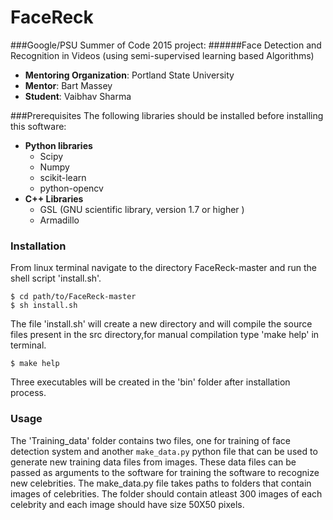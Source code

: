 # FaceReck
###Google/PSU Summer of Code 2015 project:
######Face Detection and Recognition in Videos (using semi-supervised learning based Algorithms)

* **Mentoring Organization**: Portland State University
* **Mentor**: Bart Massey
* **Student**: Vaibhav Sharma


###Prerequisites
The following libraries should be installed before installing this software:
* **Python libraries**
    * Scipy
    * Numpy
    * scikit-learn
    * python-opencv
* **C++ Libraries**
    * GSL (GNU scientific library, version 1.7 or higher )   
    * Armadillo


### Installation
From linux terminal navigate to the directory FaceReck-master and run the shell script 'install.sh'.
```
$ cd path/to/FaceReck-master
$ sh install.sh
```
The file 'install.sh' will create a new directory and will compile the source files present in the src directory,for
manual compilation type 'make help' in terminal.
```
$ make help
```
Three executables will be created in the 'bin' folder after installation process.


### Usage
The 'Training_data' folder contains two files, one for training of face detection system and another `make_data.py` 
python file that can be used to generate new training data files from images. These data files can be passed as 
arguments to the software for training the software to recognize new celebrities.
The make_data.py file takes paths to folders that contain images of celebrities. The folder should contain atleast 300 images
of each celebrity and each image should have size 50X50 pixels.


